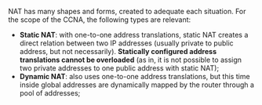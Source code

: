 NAT has many shapes and forms, created to adequate each situation. For the scope of the CCNA, the following types are relevant:

- **Static NAT**: with one-to-one address translations, static NAT creates a direct relation between two IP addresses (usually private to public address, but not necessarily).  **Statically configured address translations cannot be overloaded** (as in, it is not possible to assign two private addresses to one public address with static NAT);
- **Dynamic NAT**: also uses one-to-one address translations, but this time inside global addresses are dynamically mapped by the router through a pool of addresses;